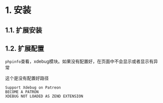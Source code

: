 # 1. 安装
## 1.1. 扩展安装
## 1.2. 扩展配置
`phpinfo`查看，xdebug模块。如果没有配置好，在页面中不会显示或者显示有异常

这个是没有配置好路径
```shell
Support Xdebug on Patreon
BECOME A PATRON
XDEBUG NOT LOADED AS ZEND EXTENSION
```